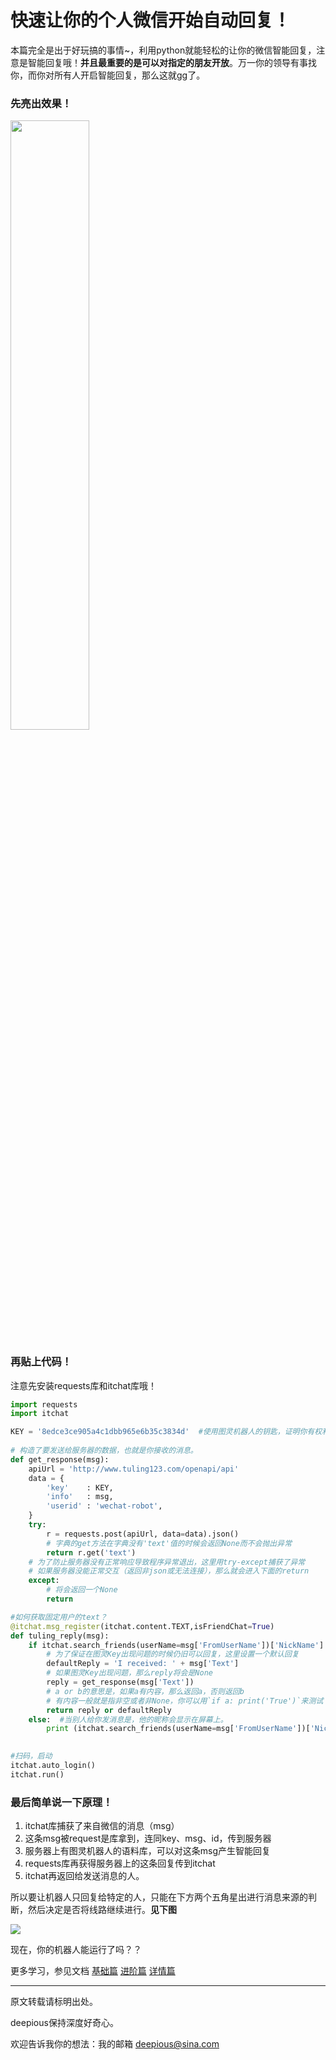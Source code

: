 # 快速让你的个人微信开始自动回复！

本篇完全是出于好玩搞的事情~，利用python就能轻松的让你的微信智能回复，注意是智能回复哦！**并且最重要的是可以对指定的朋友开放**。万一你的领导有事找你，而你对所有人开启智能回复，那么这就gg了。

### 先亮出效果！

<img src="https://s1.ax1x.com/2018/04/15/CZv9fg.png" width="50%">





### 再贴上代码！

注意先安装requests库和itchat库哦！

```python
import requests
import itchat

KEY = '8edce3ce905a4c1dbb965e6b35c3834d'  #使用图灵机器人的钥匙，证明你有权利使用它。
 
# 构造了要发送给服务器的数据，也就是你接收的消息。
def get_response(msg):
    apiUrl = 'http://www.tuling123.com/openapi/api'
    data = {
        'key'    : KEY,
        'info'   : msg,
        'userid' : 'wechat-robot',    
    }
    try:
        r = requests.post(apiUrl, data=data).json()
        # 字典的get方法在字典没有'text'值的时候会返回None而不会抛出异常
        return r.get('text')
    # 为了防止服务器没有正常响应导致程序异常退出，这里用try-except捕获了异常
    # 如果服务器没能正常交互（返回非json或无法连接），那么就会进入下面的return
    except:
        # 将会返回一个None
        return

#如何获取固定用户的text？
@itchat.msg_register(itchat.content.TEXT,isFriendChat=True)
def tuling_reply(msg):
    if itchat.search_friends(userName=msg['FromUserName'])['NickName'] == 'AAA':  #AAA表示你要向谁开启智能回复的功能
        # 为了保证在图灵Key出现问题的时候仍旧可以回复，这里设置一个默认回复
        defaultReply = 'I received: ' + msg['Text']
        # 如果图灵Key出现问题，那么reply将会是None
        reply = get_response(msg['Text'])
        # a or b的意思是，如果a有内容，那么返回a，否则返回b
        # 有内容一般就是指非空或者非None，你可以用`if a: print('True')`来测试
        return reply or defaultReply
    else:  #当别人给你发消息是，他的昵称会显示在屏幕上。
        print (itchat.search_friends(userName=msg['FromUserName'])['NickName'])
    

#扫码，启动
itchat.auto_login()
itchat.run()

```

### 最后简单说一下原理！

1. itchat库捕获了来自微信的消息（msg）
2. 这条msg被request是库拿到，连同key、msg、id，传到服务器
3. 服务器上有图灵机器人的语料库，可以对这条msg产生智能回复
4. requests库再获得服务器上的这条回复传到itchat
5. itchat再返回给发送消息的人。

所以要让机器人只回复给特定的人，只能在下方两个五角星出进行消息来源的判断，然后决定是否将线路继续进行。**见下图**

![](https://s1.ax1x.com/2018/04/15/CZvNtO.png)

现在，你的机器人能运行了吗？？

更多学习，参见文档 [基础篇](https://itchat.readthedocs.io/zh/latest/tutorial/tutorial0/) [进阶篇](https://github.com/littlecodersh/itchat) [详情篇](https://www.jianshu.com/p/9a1cfc761b7e)

------

原文转载请标明出处。

deepious保持深度好奇心。

欢迎告诉我你的想法：我的邮箱 deepious@sina.com